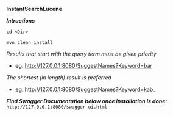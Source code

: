 **InstantSearchLucene**

***Intructions***

`cd <Dir>`

`mvn clean install`

_Results that start with the query term must be given priority_
 
 * eg: http://127.0.0.1:8080/SuggestNames?Keyword=bar
 
_The shortest (in length) result is preferred_
 
* eg: http://127.0.0.1:8080/SuggestNames?Keyword=kab_


***Find Swagger Documentation below once installation is done:***
`http://127.0.0.1:8080/swagger-ui.html`